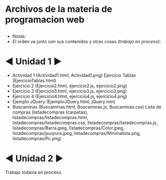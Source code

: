 ﻿# Archivos de la materia de programacion web</p>
- Notas:
- El orden va junto con sus contenidos y otras cosas *(trabajo en proceso)*:
# ◄ Unidad 1 ►
- Actividad 1
(Actividad1.html, Actividad1.png)
Ejercicio Tablas
(EjercicioTablas.html)
- Ejercicio 2
(Ejercicio2.html, ejercicio2.js, ejercicio2.png)
- Ejercicio 3
(Ejercicio3.html, ejercicio3.js, ejercicio3.png)
- Ejercicio 4
(Ejercicio4.html, ejercicio4.js, ejercicio4.png)
- Ejemplo JQuery
(EjemploJQuery.html, jQuery.min)
- Buscaminas
(Buscaminas.html, Buscaminas.js, Buscaminas.css)
 Lista de compras
(listadecompras (carpetas), listadecompras/listadecompras.html, listadecompras/listadecompras.css, listadecompras/listadecompras.js, listadecompras/Barra.jpeg,             listadecompras/Color.jpeg, listadecompras/purpura.jpeg, listadecompras/Minimalista.png, listadecompras/Pc.png)

# ◄ Unidad 2 ►
Trabajo todavía en proceso.
